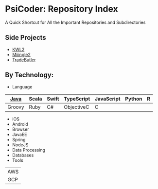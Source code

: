 # PsiCoder: Repository Index
A Quick Shortcut for All the Important Repositories and Subdirectories 

## Side Projects
- [KWL2](../../../project-kwl2)
- [Miiingle2](../../../project-mingle2)
- [TradeButler](../../../project-tradebutler)

## By Technology: 
- Language

| [Java](../../../notes-language/tree/master/Java)        | Scala       | Swift       | TypeScript  | JavaScript  | Python      | R           |
| ----------- | ----------- | ----------- | ----------- | ----------- | ----------- | ----------- |
| Groovy      | Ruby        | C#          | ObjectiveC  | C           | | |

- iOS
- Android
- Browser
- JavaEE
- Spring
- NodeJS
- Data Processing
- Databases
- Tools

|             |
| ----------- |
| AWS         |
| GCP         |



